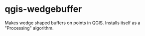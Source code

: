 # qgis-wedgebuffer
Makes wedge shaped buffers on points in QGIS. Installs itself as a "Processing" algorithm.
